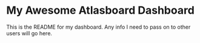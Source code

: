 # My Awesome Atlasboard Dashboard
This is the README for my dashboard. Any info I need to pass on to other users will go here.